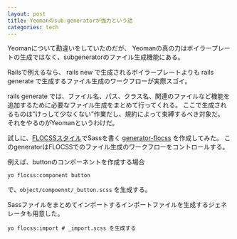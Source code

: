 ```yaml
---
layout: post
title: Yeomanのsub-generatorが強力という話
categories: tech
---
```


Yeomanについて勘違いをしていたのだが、
Yeomanの真の力はボイラープレートの生成ではなく、subgeneratorのファイル生成機能にある。

Railsで例えるなら、
rails new で生成されるボイラープレートよりも
rails generate で生成するファイル生成のワークフローが実際スゴイ。

rails generate では、ファイル名、パス、クラス名、関連のファイルなど機能を追加するために必要なファイル生成をまとめて行ってくれる。
ここで生成されるものは”けっして少なくない”作業だし、規約によって束縛するべき対象だ。
それをやるのがYeomanというわけだ。

試しに、[FLOCSSスタイル](https://github.com/hiloki/flocss)でSassを書く [generator-flocss](https://github.com/rhythm191/generator-flocss) を作成してみた。
このgeneratorはFLOCSSでのファイル生成のワークフローをコントロールする。

例えば、buttonのコンポーネントを作成する場合

```
yo flocss:component button
```

で、`object/compoennt/_button.scss` を生成する。

Sassファイルをまとめてインポートするインポートファイルを生成するジェネレータも用意した。

```
yo flocss:import # _import.scss を生成する
```
